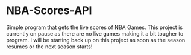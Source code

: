 # NBA-Scores-API
Simple program that gets the live scores of NBA Games.  This project is currently on pause as there are no live games making it a bit tougher to program.  I will be starting back up on this project as soon as the season resumes or the next season starts!
